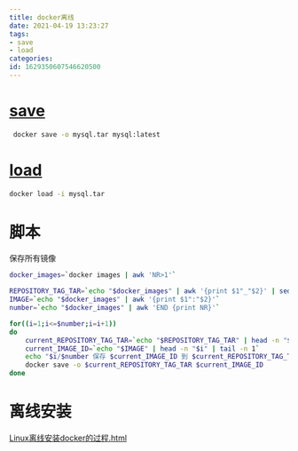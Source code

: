 ```yaml
---
title: docker离线
date: 2021-04-19 13:23:27
tags: 
- save
- load
categories: 
id: 1629350607546620500
---
```


#  [save](https://docs.docker.com/engine/reference/commandline/save/) 

```sh
 docker save -o mysql.tar mysql:latest
```

#  [load](https://docs.docker.com/engine/reference/commandline/load/) 

```sh
docker load -i mysql.tar
```



# 脚本

保存所有镜像

```sh
docker_images=`docker images | awk 'NR>1'`

REPOSITORY_TAG_TAR=`echo "$docker_images" | awk '{print $1"_"$2}' | sed 's/[\x2F]/./g' | awk '{print $1".docker_image.tar"}'`
IMAGE=`echo "$docker_images" | awk '{print $1":"$2}'`
number=`echo "$docker_images" | awk 'END {print NR}'`

for((i=1;i<=$number;i=i+1))
do
    current_REPOSITORY_TAG_TAR=`echo "$REPOSITORY_TAG_TAR" | head -n "$i" | tail -n 1`
    current_IMAGE_ID=`echo "$IMAGE" | head -n "$i" | tail -n 1`
    echo "$i/$number 保存 $current_IMAGE_ID 到 $current_REPOSITORY_TAG_TAR 中..."
    docker save -o $current_REPOSITORY_TAG_TAR $current_IMAGE_ID
done

```

# 离线安装

 [Linux离线安装docker的过程.html](references\Linux离线安装docker的过程.html) 




